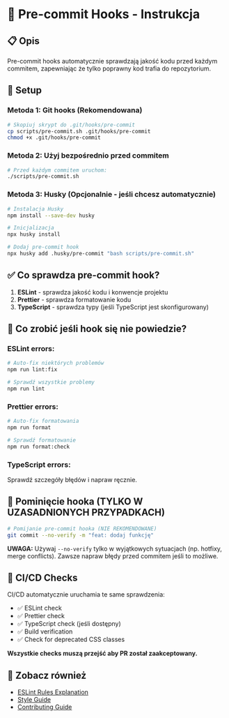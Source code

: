 # 🔧 Pre-commit Hooks - Instrukcja

## 📋 **Opis**

Pre-commit hooks automatycznie sprawdzają jakość kodu przed każdym commitem, zapewniając że tylko poprawny kod trafia do repozytorium.

## 🚀 **Setup**

### **Metoda 1: Git hooks (Rekomendowana)**

```bash
# Skopiuj skrypt do .git/hooks/pre-commit
cp scripts/pre-commit.sh .git/hooks/pre-commit
chmod +x .git/hooks/pre-commit
```

### **Metoda 2: Użyj bezpośrednio przed commitem**

```bash
# Przed każdym commitem uruchom:
./scripts/pre-commit.sh
```

### **Metoda 3: Husky (Opcjonalnie - jeśli chcesz automatycznie)**

```bash
# Instalacja Husky
npm install --save-dev husky

# Inicjalizacja
npx husky install

# Dodaj pre-commit hook
npx husky add .husky/pre-commit "bash scripts/pre-commit.sh"
```

## ✅ **Co sprawdza pre-commit hook?**

1. **ESLint** - sprawdza jakość kodu i konwencje projektu
2. **Prettier** - sprawdza formatowanie kodu
3. **TypeScript** - sprawdza typy (jeśli TypeScript jest skonfigurowany)

## 🚨 **Co zrobić jeśli hook się nie powiedzie?**

### **ESLint errors:**

```bash
# Auto-fix niektórych problemów
npm run lint:fix

# Sprawdź wszystkie problemy
npm run lint
```

### **Prettier errors:**

```bash
# Auto-fix formatowania
npm run format

# Sprawdź formatowanie
npm run format:check
```

### **TypeScript errors:**

Sprawdź szczegóły błędów i napraw ręcznie.

## 🔄 **Pominięcie hooka (TYLKO W UZASADNIONYCH PRZYPADKACH)**

```bash
# Pomijanie pre-commit hooka (NIE REKOMENDOWANE)
git commit --no-verify -m "feat: dodaj funkcję"
```

**UWAGA:** Używaj `--no-verify` tylko w wyjątkowych sytuacjach (np. hotfixy, merge conflicts). Zawsze napraw błędy przed commitem jeśli to możliwe.

## 📝 **CI/CD Checks**

CI/CD automatycznie uruchamia te same sprawdzenia:

- ✅ ESLint check
- ✅ Prettier check
- ✅ TypeScript check (jeśli dostępny)
- ✅ Build verification
- ✅ Check for deprecated CSS classes

**Wszystkie checks muszą przejść aby PR został zaakceptowany.**

## 🔗 **Zobacz również**

- [ESLint Rules Explanation](.eslintrc.rules-explanation.md)
- [Style Guide](STYLE_GUIDE.md)
- [Contributing Guide](CONTRIBUTING.md)
